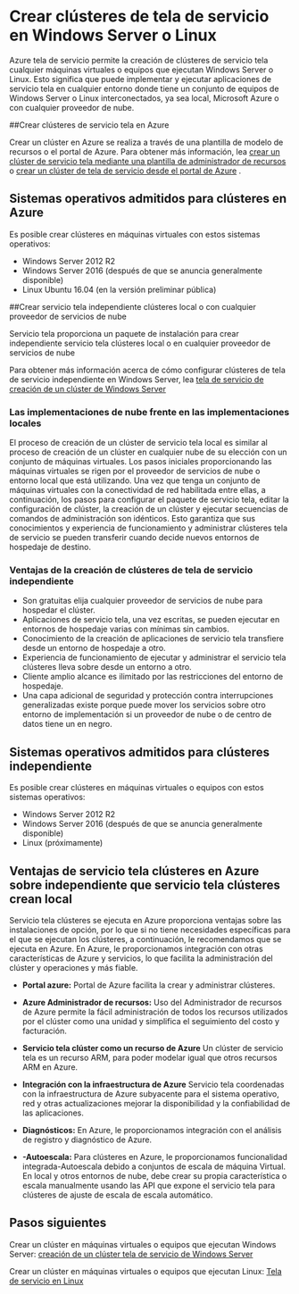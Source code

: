 <properties
   pageTitle="Crear clústeres de tela de servicio de Azure en Windows Server y Linux | Microsoft Azure"
   description="Clústeres de servicio tela ejecutar en Windows Server y Linux, lo que significa que podrá implementar y aplicaciones de servicio tela host en cualquier lugar puede ejecutar Windows Server o Linux."
   services="service-fabric"
   documentationCenter=".net"
   authors="Chackdan"
   manager="timlt"
   editor=""/>

<tags
   ms.service="service-fabric"
   ms.devlang="dotNet"
   ms.topic="article"
   ms.tgt_pltfrm="NA"
   ms.workload="NA"
   ms.date="09/22/2016"
   ms.author="chackdan"/>

# <a name="create-service-fabric-clusters-on-windows-server-or-linux"></a>Crear clústeres de tela de servicio en Windows Server o Linux

Azure tela de servicio permite la creación de clústeres de servicio tela cualquier máquinas virtuales o equipos que ejecutan Windows Server o Linux. Esto significa que puede implementar y ejecutar aplicaciones de servicio tela en cualquier entorno donde tiene un conjunto de equipos de Windows Server o Linux interconectados, ya sea local, Microsoft Azure o con cualquier proveedor de nube.

##<a name="create-service-fabric-clusters-on-azure"></a>Crear clústeres de servicio tela en Azure

Crear un clúster en Azure se realiza a través de una plantilla de modelo de recursos o el portal de Azure. Para obtener más información, lea [crear un clúster de servicio tela mediante una plantilla de administrador de recursos](service-fabric-cluster-creation-via-arm.md) o [crear un clúster de tela de servicio desde el portal de Azure](service-fabric-cluster-creation-via-portal.md) .

## <a name="supported-operating-systems-for-clusters-on-azure"></a>Sistemas operativos admitidos para clústeres en Azure

Es posible crear clústeres en máquinas virtuales con estos sistemas operativos:

* Windows Server 2012 R2
* Windows Server 2016 (después de que se anuncia generalmente disponible)
* Linux Ubuntu 16.04 (en la versión preliminar pública) 


##<a name="create-service-fabric-standalone-clusters-on-premise-or-with-any-cloud-provider"></a>Crear servicio tela independiente clústeres local o con cualquier proveedor de servicios de nube

Servicio tela proporciona un paquete de instalación para crear independiente servicio tela clústeres local o en cualquier proveedor de servicios de nube

Para obtener más información acerca de cómo configurar clústeres de tela de servicio independiente en Windows Server, lea [tela de servicio de creación de un clúster de Windows Server](service-fabric-cluster-creation-for-windows-server.md)

### <a name="any-cloud-deployments-vs-on-premises-deployments"></a>Las implementaciones de nube frente en las implementaciones locales
El proceso de creación de un clúster de servicio tela local es similar al proceso de creación de un clúster en cualquier nube de su elección con un conjunto de máquinas virtuales. Los pasos iniciales proporcionando las máquinas virtuales se rigen por el proveedor de servicios de nube o entorno local que está utilizando. Una vez que tenga un conjunto de máquinas virtuales con la conectividad de red habilitada entre ellas, a continuación, los pasos para configurar el paquete de servicio tela, editar la configuración de clúster, la creación de un clúster y ejecutar secuencias de comandos de administración son idénticos. Esto garantiza que sus conocimientos y experiencia de funcionamiento y administrar clústeres tela de servicio se pueden transferir cuando decide nuevos entornos de hospedaje de destino.

### <a name="benefits-of-creating-standalone-service-fabric-clusters"></a>Ventajas de la creación de clústeres de tela de servicio independiente
* Son gratuitas elija cualquier proveedor de servicios de nube para hospedar el clúster.
* Aplicaciones de servicio tela, una vez escritas, se pueden ejecutar en entornos de hospedaje varias con mínimas sin cambios.
* Conocimiento de la creación de aplicaciones de servicio tela transfiere desde un entorno de hospedaje a otro.
* Experiencia de funcionamiento de ejecutar y administrar el servicio tela clústeres lleva sobre desde un entorno a otro.
* Cliente amplio alcance es ilimitado por las restricciones del entorno de hospedaje.
* Una capa adicional de seguridad y protección contra interrupciones generalizadas existe porque puede mover los servicios sobre otro entorno de implementación si un proveedor de nube o de centro de datos tiene un en negro.

## <a name="supported-operating-systems-for-standalone-clusters"></a>Sistemas operativos admitidos para clústeres independiente
Es posible crear clústeres en máquinas virtuales o equipos con estos sistemas operativos:

* Windows Server 2012 R2
* Windows Server 2016 (después de que se anuncia generalmente disponible)
* Linux (próximamente)

## <a name="advantages-of-service-fabric-clusters-on-azure-over-standalone-service-fabric-clusters-created-on-premises"></a>Ventajas de servicio tela clústeres en Azure sobre independiente que servicio tela clústeres crean local

Servicio tela clústeres se ejecuta en Azure proporciona ventajas sobre las instalaciones de opción, por lo que si no tiene necesidades específicas para el que se ejecutan los clústeres, a continuación, le recomendamos que se ejecuta en Azure. En Azure, le proporcionamos integración con otras características de Azure y servicios, lo que facilita la administración del clúster y operaciones y más fiable.

* **Portal azure:** Portal de Azure facilita la crear y administrar clústeres.

* **Azure Administrador de recursos:** Uso del Administrador de recursos de Azure permite la fácil administración de todos los recursos utilizados por el clúster como una unidad y simplifica el seguimiento del costo y facturación.
* **Servicio tela clúster como un recurso de Azure** Un clúster de servicio tela es un recurso ARM, para poder modelar igual que otros recursos ARM en Azure.
* **Integración con la infraestructura de Azure** Servicio tela coordenadas con la infraestructura de Azure subyacente para el sistema operativo, red y otras actualizaciones mejorar la disponibilidad y la confiabilidad de las aplicaciones.  
* **Diagnósticos:** En Azure, le proporcionamos integración con el análisis de registro y diagnóstico de Azure.
* **-Autoescala:** Para clústeres en Azure, le proporcionamos funcionalidad integrada-Autoescala debido a conjuntos de escala de máquina Virtual. En local y otros entornos de nube, debe crear su propia característica o escala manualmente usando las API que expone el servicio tela para clústeres de ajuste de escala de escala automático.

## <a name="next-steps"></a>Pasos siguientes
Crear un clúster en máquinas virtuales o equipos que ejecutan Windows Server: [creación de un clúster tela de servicio de Windows Server](service-fabric-cluster-creation-for-windows-server.md)

Crear un clúster en máquinas virtuales o equipos que ejecutan Linux: [Tela de servicio en Linux](service-fabric-linux-overview.md)
